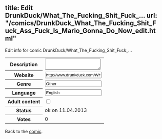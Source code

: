 title: Edit DrunkDuck/What_The_Fucking_Shit_Fuck_...
url: "/comics/DrunkDuck_What_The_Fucking_Shit_Fuck_Ass_Fuck_Is_Mario_Gonna_Do_Now_edit.html"
---
Edit info for comic DrunkDuck/What_The_Fucking_Shit_Fuck_...

<form name="comic" action="http://gaepostmail.appengine.com/comic" name="post">
<table class="comicinfo">
<tr>
<th>Description</th><td><textarea name="description"></textarea></td>
</tr>
<tr>
<th>Website</th><td><input type="text" name="url" value="http://www.drunkduck.com/What_The_Fucking_Shit_Fuck_Ass_Fuck_Is_Mario_Gonna_Do_Now/"/></td>
</tr>
<tr>
<th>Genre</th><td><input type="text" name="genre" value="Other"/></td>
</tr>
<tr>
<th>Language</th><td><input type="text" name="language" value="English"/></td>
</tr>
<tr>
<th>Adult content</th><td><input type="checkbox" name="adult" value="adult" /></td>
</tr>
<tr>
<th>Status</th><td>ok on 11.04.2013</td>
</tr>
<tr>
<th>Votes</th><td>0</div></td>
</tr>
</table>
</form>

Back to the [comic](/comics/DrunkDuck_What_The_Fucking_Shit_Fuck_Ass_Fuck_Is_Mario_Gonna_Do_Now.html).
